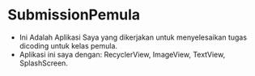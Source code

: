 # SubmissionPemula

- Ini Adalah Aplikasi Saya yang dikerjakan untuk menyelesaikan tugas dicoding untuk kelas pemula.
- Aplikasi ini saya dengan:
 RecyclerView,
 ImageView,
 TextView,
 SplashScreen.
